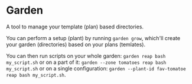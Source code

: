 # Garden

A tool to manage your template (plan) based directories.

You can perform a setup (plant) by running `garden grow`,
which'll create your garden (directories) based on your plans (temlates).

You can then run scripts on your whole garden: `garden reap bash my_script.sh`
or on a part of it: `garden --zone tomatoes reap bash my_script.sh`
or on a single configuration: `garden --plant-id fav-tomatoe reap bash my_script.sh`.
